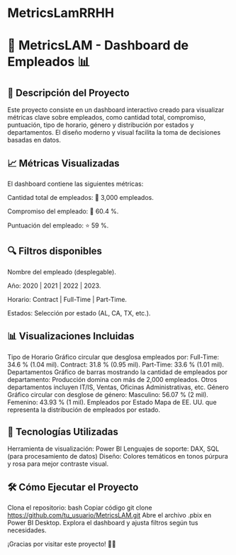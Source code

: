 # MetricsLamRRHH

# 🚀 MetricsLAM - Dashboard de Empleados 📊
## 📄 Descripción del Proyecto
Este proyecto consiste en un dashboard interactivo creado para visualizar métricas clave sobre empleados, como cantidad total, compromiso, puntuación, tipo de horario, género y distribución por estados y departamentos. El diseño moderno y visual facilita la toma de decisiones basadas en datos.

## 📈 Métricas Visualizadas

El dashboard contiene las siguientes métricas:

Cantidad total de empleados: 📌 3,000 empleados.

Compromiso del empleado: 🧩 60.4 %.

Puntuación del empleado: ⭐ 59 %.

## 🔍 Filtros disponibles
Nombre del empleado (desplegable).

Año: 2020 | 2021 | 2022 | 2023.

Horario: Contract | Full-Time | Part-Time.

Estados: Selección por estado (AL, CA, TX, etc.).

## 📊 Visualizaciones Incluidas
Tipo de Horario
Gráfico circular que desglosa empleados por:
Full-Time: 34.6 % (1.04 mil).
Contract: 31.8 % (0.95 mil).
Part-Time: 33.6 % (1.01 mil).
Departamentos
Gráfico de barras mostrando la cantidad de empleados por departamento:
Producción domina con más de 2,000 empleados.
Otros departamentos incluyen IT/IS, Ventas, Oficinas Administrativas, etc.
Género
Gráfico circular con desglose de género:
Masculino: 56.07 % (2 mil).
Femenino: 43.93 % (1 mil).
Empleados por Estado
Mapa de EE. UU. que representa la distribución de empleados por estado.

## 🎨 Tecnologías Utilizadas
Herramienta de visualización: Power BI
Lenguajes de soporte: DAX, SQL (para procesamiento de datos)
Diseño: Colores temáticos en tonos púrpura y rosa para mejor contraste visual.

## 🛠️ Cómo Ejecutar el Proyecto
Clona el repositorio:
bash Copiar código
	git clone https://github.com/tu_usuario/MetricsLAM.git
Abre el archivo .pbix en Power BI Desktop.
Explora el dashboard y ajusta filtros según tus necesidades.

¡Gracias por visitar este proyecto! 🎉🚀

